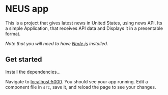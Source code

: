 # NEUS app

This is a project that gives latest news in United States, using news API.
Its a simple Application, that receives API data and Displays it in a presentable format.

*Note that you will need to have [Node.js](https://nodejs.org) installed.*


## Get started

Install the dependencies...

Navigate to [localhost:5000](http://localhost:5000). You should see your app running. Edit a component file in `src`, save it, and reload the page to see your changes.
